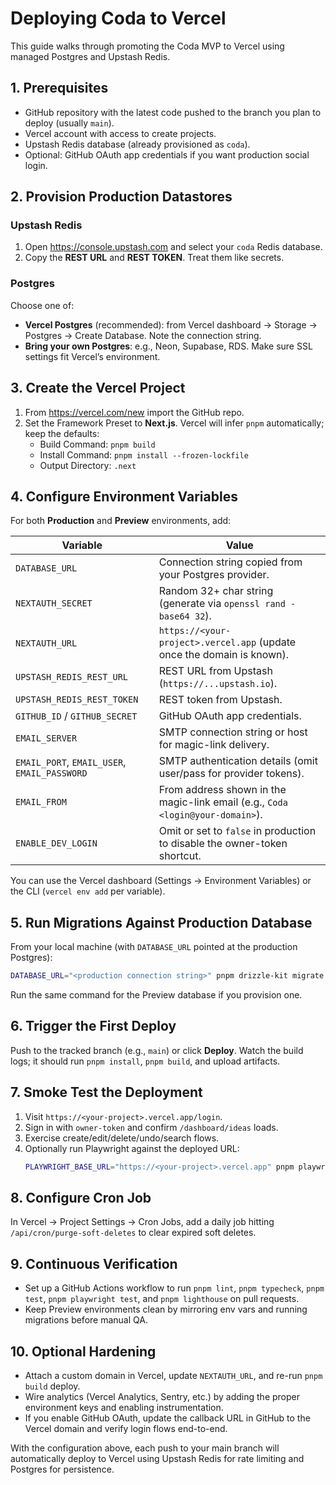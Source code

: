 # Deploying Coda to Vercel

This guide walks through promoting the Coda MVP to Vercel using managed Postgres and Upstash Redis.

## 1. Prerequisites
- GitHub repository with the latest code pushed to the branch you plan to deploy (usually `main`).
- Vercel account with access to create projects.
- Upstash Redis database (already provisioned as `coda`).
- Optional: GitHub OAuth app credentials if you want production social login.

## 2. Provision Production Datastores
### Upstash Redis
1. Open https://console.upstash.com and select your `coda` Redis database.
2. Copy the **REST URL** and **REST TOKEN**. Treat them like secrets.

### Postgres
Choose one of:
- **Vercel Postgres** (recommended): from Vercel dashboard → Storage → Postgres → Create Database. Note the connection string.
- **Bring your own Postgres**: e.g., Neon, Supabase, RDS. Make sure SSL settings fit Vercel’s environment.

## 3. Create the Vercel Project
1. From https://vercel.com/new import the GitHub repo.
2. Set the Framework Preset to **Next.js**. Vercel will infer `pnpm` automatically; keep the defaults:
   - Build Command: `pnpm build`
   - Install Command: `pnpm install --frozen-lockfile`
   - Output Directory: `.next`

## 4. Configure Environment Variables
For both **Production** and **Preview** environments, add:

| Variable | Value |
| --- | --- |
| `DATABASE_URL` | Connection string copied from your Postgres provider. |
| `NEXTAUTH_SECRET` | Random 32+ char string (generate via `openssl rand -base64 32`). |
| `NEXTAUTH_URL` | `https://<your-project>.vercel.app` (update once the domain is known). |
| `UPSTASH_REDIS_REST_URL` | REST URL from Upstash (`https://...upstash.io`). |
| `UPSTASH_REDIS_REST_TOKEN` | REST token from Upstash. |
| `GITHUB_ID` / `GITHUB_SECRET` | GitHub OAuth app credentials. |
| `EMAIL_SERVER` | SMTP connection string or host for magic-link delivery. |
| `EMAIL_PORT`, `EMAIL_USER`, `EMAIL_PASSWORD` | SMTP authentication details (omit user/pass for provider tokens). |
| `EMAIL_FROM` | From address shown in the magic-link email (e.g., `Coda <login@your-domain>`). |
| `ENABLE_DEV_LOGIN` | Omit or set to `false` in production to disable the owner-token shortcut. |

You can use the Vercel dashboard (Settings → Environment Variables) or the CLI (`vercel env add` per variable).

## 5. Run Migrations Against Production Database
From your local machine (with `DATABASE_URL` pointed at the production Postgres):

```bash
DATABASE_URL="<production connection string>" pnpm drizzle-kit migrate
```

Run the same command for the Preview database if you provision one.

## 6. Trigger the First Deploy
Push to the tracked branch (e.g., `main`) or click **Deploy**. Watch the build logs; it should run `pnpm install`, `pnpm build`, and upload artifacts.

## 7. Smoke Test the Deployment
1. Visit `https://<your-project>.vercel.app/login`.
2. Sign in with `owner-token` and confirm `/dashboard/ideas` loads.
3. Exercise create/edit/delete/undo/search flows.
4. Optionally run Playwright against the deployed URL:
   ```bash
   PLAYWRIGHT_BASE_URL="https://<your-project>.vercel.app" pnpm playwright test
   ```

## 8. Configure Cron Job
In Vercel → Project Settings → Cron Jobs, add a daily job hitting `/api/cron/purge-soft-deletes` to clear expired soft deletes.

## 9. Continuous Verification
- Set up a GitHub Actions workflow to run `pnpm lint`, `pnpm typecheck`, `pnpm test`, `pnpm playwright test`, and `pnpm lighthouse` on pull requests.
- Keep Preview environments clean by mirroring env vars and running migrations before manual QA.

## 10. Optional Hardening
- Attach a custom domain in Vercel, update `NEXTAUTH_URL`, and re-run `pnpm build` deploy.
- Wire analytics (Vercel Analytics, Sentry, etc.) by adding the proper environment keys and enabling instrumentation.
- If you enable GitHub OAuth, update the callback URL in GitHub to the Vercel domain and verify login flows end-to-end.

With the configuration above, each push to your main branch will automatically deploy to Vercel using Upstash Redis for rate limiting and Postgres for persistence.
